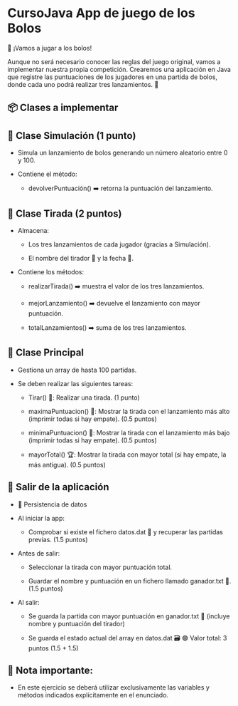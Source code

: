 # CursoJava App de juego de los Bolos

🎳 ¡Vamos a jugar a los bolos!

Aunque no será necesario conocer las reglas del juego original, vamos a implementar nuestra propia competición.
Crearemos una aplicación en Java que registre las puntuaciones de los jugadores en una partida de bolos, donde cada uno podrá realizar tres lanzamientos. 🎯

## 📦 Clases a implementar

##   🧪 Clase Simulación (1 punto)

  - Simula un lanzamiento de bolos generando un número aleatorio entre 0 y 100.

  - Contiene el método:

    - devolverPuntuación() ➡️ retorna la puntuación del lanzamiento.

##   🎲 Clase Tirada (2 puntos)

  - Almacena:

    - Los tres lanzamientos de cada jugador (gracias a Simulación).

    - El nombre del tirador 🧍 y la fecha 📅.

  - Contiene los métodos:

    - realizarTirada() ➡️ muestra el valor de los tres lanzamientos.

    - mejorLanzamiento() ➡️ devuelve el lanzamiento con mayor puntuación.

    - totalLanzamientos() ➡️ suma de los tres lanzamientos.

##   🏁 Clase Principal

  - Gestiona un array de hasta 100 partidas.
  - Se deben realizar las siguientes tareas:

    - Tirar() 🎯: Realizar una tirada. (1 punto)

    - maximaPuntuacion() 🥇: Mostrar la tirada con el lanzamiento más alto (imprimir todas si hay empate). (0.5 puntos)

    - minimaPuntuacion() 🥉: Mostrar la tirada con el lanzamiento más bajo (imprimir todas si hay empate). (0.5 puntos)

    - mayorTotal() 🏆: Mostrar la tirada con mayor total (si hay empate, la más antigua). (0.5 puntos)

##   🚪 Salir de la aplicación

  - 💾 Persistencia de datos
    
  - Al iniciar la app:

    - Comprobar si existe el fichero datos.dat 📁 y recuperar las partidas previas. (1.5 puntos)

  - Antes de salir:

    - Seleccionar la tirada con mayor puntuación total.

    - Guardar el nombre y puntuación en un fichero llamado ganador.txt 📝. (1.5 puntos)

  - Al salir:
    - Se guarda la partida con mayor puntuación en ganador.txt 🏅 (incluye nombre y puntuación del tirador)

    - Se guarda el estado actual del array en datos.dat 🗃️ 🟢 Valor total: 3 puntos (1.5 + 1.5)
      
##   📝 Nota importante:

  - En este ejercicio se deberá utilizar exclusivamente las variables y métodos indicados explícitamente en el enunciado.
